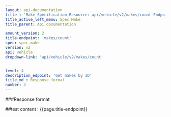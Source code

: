 ```yaml
---
layout: api-documentation
title : 'Make Specification Resource: api/vehicle/v2/makes/count Endpoint'
title_active_left_menu: Spec Make
title_parent: Api documentation

amount_version: 2
title-endpoint: 'makes/count'
spec: spec_make
version: v2
api: vehicle
dropdown-link: 'api/vehicle/v2/makes/count'


level: 4
description_edpoint: 'Get makes by ID'
title_md : Response format
number: 3
---
```


###Response format

##test content : {{page.title-endpoint}} 
